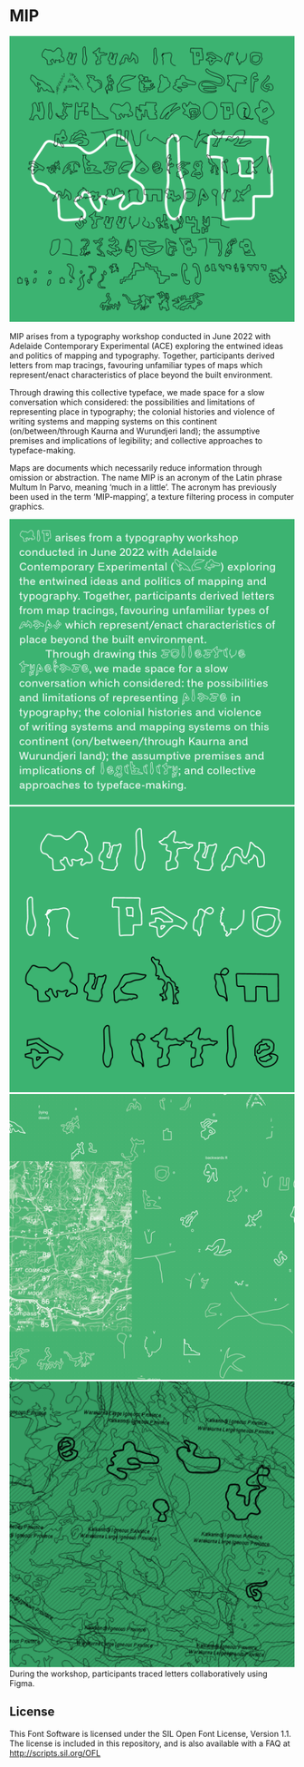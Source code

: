 # MIP

![mip-overview](/documentation/images/mip-overview.png)

MIP arises from a typography workshop conducted in June 2022 with Adelaide Contemporary Experimental (ACE) exploring the entwined ideas and politics of mapping and typography. Together, participants derived letters from map tracings, favouring unfamiliar types of maps which represent/enact characteristics of place beyond the built environment.

Through drawing this collective typeface, we made space for a slow conversation which considered: the possibilities and limitations of representing place in typography; the colonial histories and violence of writing systems and mapping systems on this continent (on/between/through Kaurna and Wurundjeri land); the assumptive premises and implications of legibility; and collective approaches to typeface-making.

Maps are documents which necessarily reduce information through omission or abstraction. The name MIP is an acronym of the Latin phrase Multum In Parvo, meaning ‘much in a little’. The acronym has previously been used in the term ‘MIP-mapping’, a texture filtering process in computer graphics.

![mip-overview](/documentation/images/mip-blurb.png)
![mip-overview](/documentation/images/mip-acronym.png)
![mip-overview](/documentation/images/mip-process-1.png)
![mip-overview](/documentation/images/mip-process-2.png)
During the workshop, participants traced letters collaboratively using Figma.

## License

This Font Software is licensed under the SIL Open Font License, Version 1.1. The license is included in this repository, and is also available with a FAQ at http://scripts.sil.org/OFL

